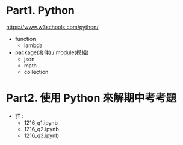 # Part1. Python

https://www.w3schools.com/python/

- function
  - lambda
- package(套件) / module(模組)
  - json
  - math
  - collection

# Part2. 使用 Python 來解期中考考題

- 詳 :
  - 1216_q1.ipynb
  - 1216_q2.ipynb
  - 1216_q3.ipynb
